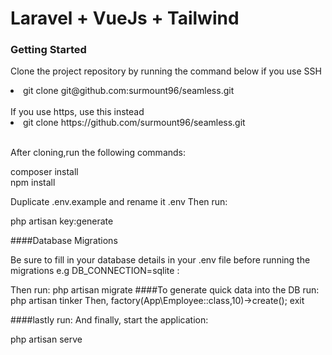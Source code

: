 # Laravel + VueJs + Tailwind

### Getting Started
Clone the project repository by running the command below if you use SSH
<li>git clone git@github.com:surmount96/seamless.git</li>
<br>
If you use https, use this instead
<li>git clone https://github.com/surmount96/seamless.git</li>
<br>
<p>After cloning,run the following commands:</p>
composer install <br>
npm install

Duplicate .env.example and rename it .env
Then run:

php artisan key:generate

####Database Migrations
<p>Be sure to fill in your database details in your .env file before running the migrations e.g DB_CONNECTION=sqlite :</p>
Then run: php artisan migrate
####To generate quick data into the DB run:
php artisan tinker
Then, factory(App\Employee::class,10)->create();
exit

####lastly run:
And finally, start the application:

php artisan serve
